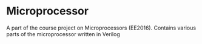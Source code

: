 # Microprocessor
A part of the course project on Microprocessors (EE2016). Contains various parts of the microprocessor written in Verilog
